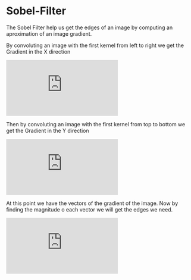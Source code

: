 # Sobel-Filter

The Sobel Filter help us get the edges of an image by computing an aproximation of an image gradient. 

By convoluting an image with the first kernel from left to right we get the Gradient in the X direction

![Gradient_in_x](https://latex.codecogs.com/gif.latex?G_%7Bx%7D%20%3D%20%5Cbegin%7Bbmatrix%7D%20&plus;1%20%26%200%20%26%20-1%5C%5C%20&plus;2%20%26%200%20%26%20-2%5C%5C%20&plus;1%20%26%200%20%26%20-1%20%5Cend%7Bbmatrix%7D)

Then by convoluting an image with the first kernel from top to bottom we get the Gradient in the Y direction

![Gradient in y](https://latex.codecogs.com/gif.latex?G_%7By%7D%20%3D%20%5Cbegin%7Bbmatrix%7D%20&plus;1%20%26%20&plus;2%20%26%20&plus;1%5C%5C%200%20%26%200%20%26%200%5C%5C%20-1%20%26%20-2%20%26%20-1%20%5Cend%7Bbmatrix%7D)

At this point we have the vectors of the gradient of the image. Now by finding the magnitude o each vector we will get the edges we need.

![Gradient Magnitude](https://latex.codecogs.com/gif.latex?G%20%3D%20%5Csqrt%7B%28G_%7Bx%7D%29%5E%7B2%7D%20&plus;%20%28G_%7By%7D%29%5E%7B2%7D%7D)
